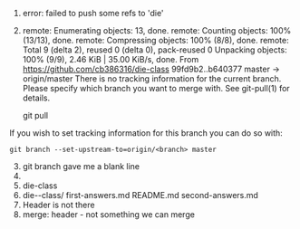 1. error: failed to push some refs to 'die'
2. remote: Enumerating objects: 13, done.
remote: Counting objects: 100% (13/13), done.
remote: Compressing objects: 100% (8/8), done.
remote: Total 9 (delta 2), reused 0 (delta 0), pack-reused 0
Unpacking objects: 100% (9/9), 2.46 KiB | 35.00 KiB/s, done.
From https://github.com/cb386316/die-class
   99fd9b2..b640377  master     -> origin/master
There is no tracking information for the current branch.
Please specify which branch you want to merge with.
See git-pull(1) for details.

    git pull <remote> <branch>

If you wish to set tracking information for this branch you can do so with:

    git branch --set-upstream-to=origin/<branch> master
3. git branch gave me a blank line
4.
5. die-class
6. die--class/  first-answers.md  README.md  second-answers.md
7. Header is not there
8. merge: header - not something we can merge
